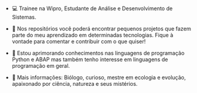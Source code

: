 - 💻 Trainee na Wipro, Estudante de Análise e Desenvolvimento de Sistemas.

- 📄 Nos repositórios você poderá encontrar pequenos projetos que fazem parte do meu aprendizado em determinadas tecnologias. Fique à vontade para comentar e contribuir com o que quiser!

- 🌱 Estou aprimorando conhecimentos nas linguagens de programação Python e ABAP mas também tenho interesse em linguagens de programação em geral.

- 👾 Mais informações: Biólogo, curioso, mestre em ecologia e evolução, apaixonado por ciência, natureza e seus mistérios.
